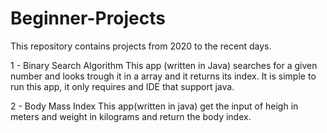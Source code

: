 # Beginner-Projects
This repository contains projects from 2020 to the recent days.

1 - Binary Search Algorithm
This app (written in Java) searches for a given number and looks trough it in a array and it returns its index. It is simple to run this app, it only requires and IDE that support java.

2 - Body Mass Index
This app(written in java) get the input of heigh in meters and weight in kilograms and return the body index.
